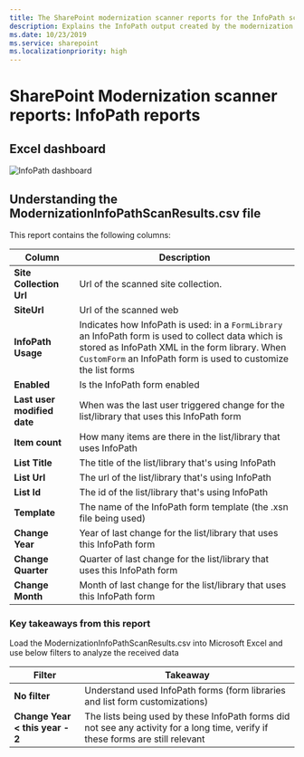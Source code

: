 ```yaml
---
title: The SharePoint modernization scanner reports for the InfoPath scanner mode
description: Explains the InfoPath output created by the modernization scanner
ms.date: 10/23/2019
ms.service: sharepoint
ms.localizationpriority: high
---
```


# SharePoint Modernization scanner reports: InfoPath reports

## Excel dashboard

![InfoPath dashboard](media/modernize/excel_infopathusage.png)

## Understanding the ModernizationInfoPathScanResults.csv file

This report contains the following columns:

Column | Description
---------|----------
**Site Collection Url** | Url of the scanned site collection.
**SiteUrl** | Url of the scanned web
**InfoPath Usage** | Indicates how InfoPath is used: in a `FormLibrary` an InfoPath form is used to collect data which is stored as InfoPath XML in the form library. When `CustomForm` an InfoPath form is used to customize the list forms
**Enabled** | Is the InfoPath form enabled
**Last user modified date** | When was the last user triggered change for the list/library that uses this InfoPath form
**Item count** | How many items are there in the list/library that uses InfoPath
**List Title** | The title of the list/library that's using InfoPath
**List Url** | The url of the list/library that's using InfoPath
**List Id** | The id of the list/library that's using InfoPath
**Template** | The name of the InfoPath form template (the .xsn file being used)
**Change Year** | Year of last change for the list/library that uses this InfoPath form
**Change Quarter** | Quarter of last change for the list/library that uses this InfoPath form
**Change Month** | Month of last change for the list/library that uses this InfoPath form

### Key takeaways from this report ###

Load the ModernizationInfoPathScanResults.csv into Microsoft Excel and use below filters to analyze the received data

Filter | Takeaway
---------|----------
**No filter** | Understand used InfoPath forms (form libraries and list form customizations)
**Change Year < this year - 2** | The lists being used by these InfoPath forms did not see any activity for a long time, verify if these forms are still relevant
